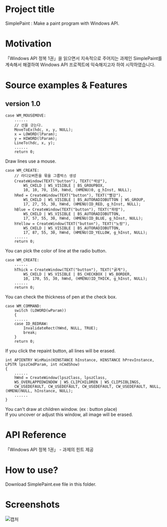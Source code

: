 # Project title
  
SimplePaint : Make a paint program with Windows API.  
  
# Motivation
  
「Windows API 정복 1권」을 읽으면서 지속적으로 주어지는 과제인 SimplePaint를 계속해서 해결하여 Windows API 프로젝트에 익숙해지고자 하여 시작하였습니다.  
  
# Source examples & Features
  
## version 1.0
  
	case WM_MOUSEMOVE:
		......
		// 선을 긋는다.
		MoveToEx(hdc, x, y, NULL);
		x = LOWORD(lParam);
		y = HIWORD(lParam);
		LineTo(hdc, x, y);
		......
		return 0;
  
Draw lines use a mouse.  
  
	case WM_CREATE:
		// 라디오버튼을 묶을 그룹박스 생성
		CreateWindow(TEXT("button"), TEXT("색상"),
			WS_CHILD | WS_VISIBLE | BS_GROUPBOX,
			10, 10, 70, 150, hWnd, (HMENU)0, g_hInst, NULL);
		hRed = CreateWindow(TEXT("button"), TEXT("빨강"),
			WS_CHILD | WS_VISIBLE | BS_AUTORADIOBUTTON | WS_GROUP,
			17, 27, 55, 30, hWnd, (HMENU)ID_RED, g_hInst, NULL);
		hBlue = CreateWindow(TEXT("button"), TEXT("파랑"),
			WS_CHILD | WS_VISIBLE | BS_AUTORADIOBUTTON,
			17, 57, 55, 30, hWnd, (HMENU)ID_BLUE, g_hInst, NULL);
		hYellow = CreateWindow(TEXT("button"), TEXT("노랑"),
			WS_CHILD | WS_VISIBLE | BS_AUTORADIOBUTTON,
			17, 87, 55, 30, hWnd, (HMENU)ID_YELLOW, g_hInst, NULL);
		......
		return 0;
  
You can pick the color of line at the radio button.  
  
	case WM_CREATE:
		......
		hThick = CreateWindow(TEXT("button"), TEXT("굵게"),
			WS_CHILD | WS_VISIBLE | BS_CHECKBOX | WS_BORDER,
			10, 170, 55, 30, hWnd, (HMENU)ID_THICK, g_hInst, NULL);
		......
		return 0;
  
You can check the thickness of pen at the check box.  
  
	case WM_COMMAND:
		switch (LOWORD(wParam))
		{
		......
		case ID_REDRAW:
			InvalidateRect(hWnd, NULL, TRUE);
			break;
		}
		return 0;
  
If you click the repaint button, all lines will be erased.  
  
	int APIENTRY WinMain(HINSTANCE hInstance, HINSTANCE hPrevInstance, LPSTR lpszCmdParam, int nCmdShow)
	{
		......
		hWnd = CreateWindow(lpszClass, lpszClass,
		WS_OVERLAPPEDWINDOW | WS_CLIPCHILDREN | WS_CLIPSIBLINGS,
		CW_USEDEFAULT, CW_USEDEFAULT, CW_USEDEFAULT, CW_USEDEFAULT, NULL, (HMENU)NULL, hInstance, NULL);
		......
	}
  
You can't draw at children window. (ex : button place)  
If you uncover or adjust this window, all image will be erased.  
  
# API Reference
  
「Windows API 정복 1권」 - 과제의 힌트 제공
  
# How to use?
  
Download SimplePaint.exe file in this folder.  
  
# Screenshots
  
![캡처](https://user-images.githubusercontent.com/51042546/76831199-38fabd00-686a-11ea-9829-0ecd987fa19c.JPG)
